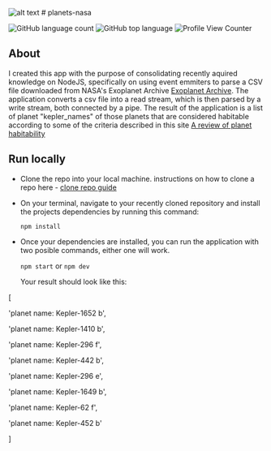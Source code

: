 ![alt text](https://www.nasa.gov/sites/all/themes/custom/nasatwo/images/nasa-logo.svg "Nasa") # planets-nasa

![GitHub language count](https://img.shields.io/github/languages/count/ajsaenz1091/planets-nasa) ![GitHub top language](https://img.shields.io/github/languages/top/ajsaenz1091/planets-nasa) ![Profile View Counter](https://komarev.com/ghpvc/?username=ajsaenz1091)

## About

I created this app with the purpose of consolidating recently aquired knowledge on NodeJS, specifically on using event emmiters to parse a CSV file downloaded from NASA's Exoplanet Archive [Exoplanet Archive](https://exoplanetarchive.ipac.caltech.edu/cgi-bin/TblView/nph-tblView?app=ExoTbls&config=cumulative "Exoplanet Archive page"). The application converts a csv file into a read stream, which is then parsed by a write stream, both connected by a pipe. The result of the application is a list of planet "kepler_names" of those planets that are considered habitable according to some of the criteria described in this site [A review of planet habitability](https://www.centauri-dreams.org/2015/01/30/a-review-of-the-best-habitable-planet-candidates/ "centauri-dreams page")

## Run locally

 - Clone the repo into your local machine. instructions on how to clone a repo here - [clone repo guide](https://docs.github.com/en/repositories/creating-and-managing-repositories/cloning-a-repository "Clone Repo")
 - On your terminal, navigate to your recently cloned repository and install the projects dependencies by running this command:
 
    `npm install`
    
 - Once your dependencies are installed, you can run the application with two posible commands, either one will work.
 
    `npm start` or `npm dev`
    
    Your result should look like this:
    
    
  [
  
  'planet name: Kepler-1652 b',
  
  'planet name: Kepler-1410 b',
  
  'planet name: Kepler-296 f',
  
  'planet name: Kepler-442 b',
  
  'planet name: Kepler-296 e',
  
  'planet name: Kepler-1649 b',
  
  'planet name: Kepler-62 f',
  
  'planet name: Kepler-452 b'
  
]
    
 

